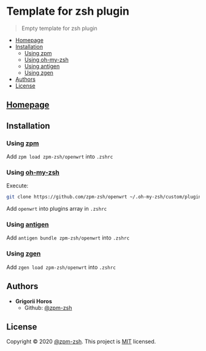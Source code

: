 # Template for zsh plugin

> Empty template for zsh plugin

* [Homepage](#homepage)
* [Installation](#installation)
  * [Using zpm](#using-zpm)
  * [Using oh-my-zsh](#using-oh-my-zsh)
  * [Using antigen](#using-antigen)
  * [Using zgen](#using-zgen)
* [Authors](#authors)
* [License](#license)

## [Homepage](https://github.com/zpm-zsh/openwrt)

## Installation

### Using [zpm](https://github.com/zpm-zsh/zpm)

Add `zpm load zpm-zsh/openwrt` into `.zshrc`

### Using [oh-my-zsh](https://github.com/robbyrussell/oh-my-zsh)

Execute:

```sh
git clone https://github.com/zpm-zsh/openwrt ~/.oh-my-zsh/custom/plugins/openwrt
```

Add `openwrt` into plugins array in `.zshrc`

### Using [antigen](https://github.com/zsh-users/antigen)

Add `antigen bundle zpm-zsh/openwrt` into `.zshrc`

### Using [zgen](https://github.com/tarjoilija/zgen)

Add `zgen load zpm-zsh/openwrt` into `.zshrc`

## Authors

* **Grigorii Horos**
  * Github: [@zpm-zsh](https://github.com/zpm-zsh)

## License

Copyright © 2020 [@zpm-zsh](https://github.com/zpm-zsh).
This project is [MIT](https://github.com/zpm-zsh/openwrt/LICENSE) licensed.
